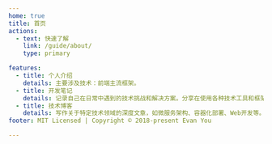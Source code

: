 ```yaml
---
home: true
title: 首页
actions:
  - text: 快速了解
    link: /guide/about/
    type: primary

features:
  - title: 个人介绍
    details: 主要涉及技术：前端主流框架。
  - title: 开发笔记
    details: 记录自己在日常中遇到的技术挑战和解决方案。分享在使用各种技术工具和框架时的实践经验和最佳实践。撰写详细的技术文档，包括配置步骤、代码示例和问题排查方法。
  - title: 技术博客
    details: 写作关于特定技术领域的深度文章，如微服务架构、容器化部署、Web开发等。分享个人对新技术的理解和见解，提供教程和指南，帮助其他开发者学习和解决实际问题。。
footer: MIT Licensed | Copyright © 2018-present Evan You

---
```


